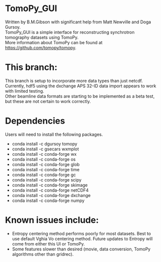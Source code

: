 # TomoPy_GUI
Written by B.M.Gibson with significant help from Matt Newville and Doga Gursoy.  
TomoPy_GUI is a simple interface for reconstructing synchrotron tomography datasets using TomoPy.  
More information about TomoPy can be found at https://github.com/tomopy/tomopy.  

# This branch:
This branch is setup to incorporate more data types than just netcdf. Currently, hdf5 using the dxchange APS 32-ID data import appears to work with limited testing.   
Other beamline data formats are starting to be implemented as a beta test, but these are not certain to work correctly.  
  

# Dependencies
Users will need to install the following packages.
- conda install -c dgursoy tomopy
- conda install -c gsecars wxmplot
- conda install -c conda-forge wx
- conda install -c conda-forge os
- conda install -c conda-forge glob
- conda install -c conda-forge time
- conda install -c conda-forge gc
- conda install -c conda-forge scipy
- conda install -c conda-forge skimage
- conda install -c conda-forge netCDF4
- conda install -c conda-forge dxchange
- conda install -c conda-forge numpy

# Known issues include: 
- Entropy centering method performs poorly for most datasets. Best to use default Vghia Vo centering method. Future updates to Entropy will come from either this UI or TomoPy.
- Some features slower than desired (movie, data conversion, TomoPy algorithms other than gridrec).

